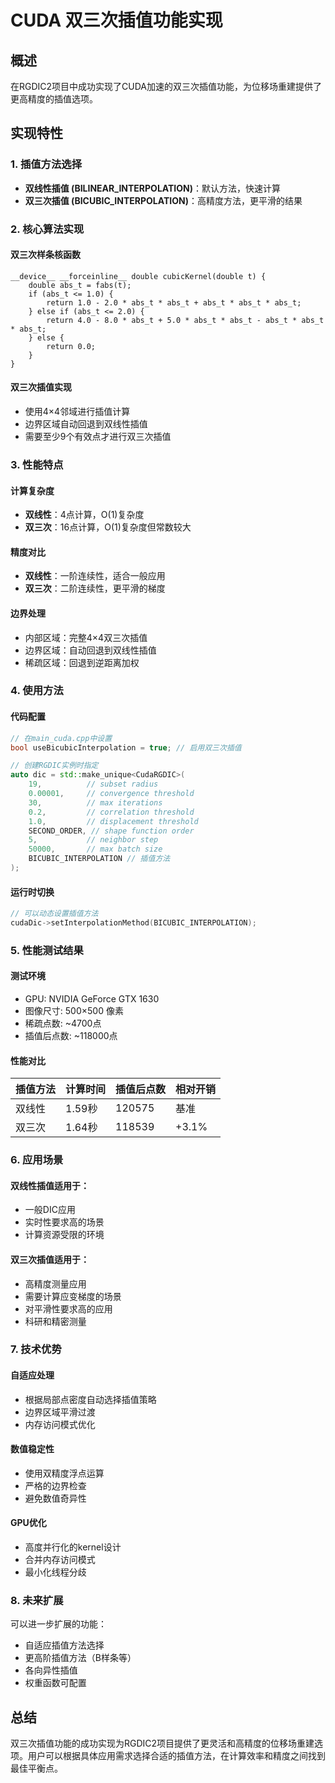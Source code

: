 # CUDA 双三次插值功能实现

## 概述

在RGDIC2项目中成功实现了CUDA加速的双三次插值功能，为位移场重建提供了更高精度的插值选项。

## 实现特性

### 1. 插值方法选择
- **双线性插值 (BILINEAR_INTERPOLATION)**：默认方法，快速计算
- **双三次插值 (BICUBIC_INTERPOLATION)**：高精度方法，更平滑的结果

### 2. 核心算法实现

#### 双三次样条核函数
```cuda-cpp
__device__ __forceinline__ double cubicKernel(double t) {
    double abs_t = fabs(t);
    if (abs_t <= 1.0) {
        return 1.0 - 2.0 * abs_t * abs_t + abs_t * abs_t * abs_t;
    } else if (abs_t <= 2.0) {
        return 4.0 - 8.0 * abs_t + 5.0 * abs_t * abs_t - abs_t * abs_t * abs_t;
    } else {
        return 0.0;
    }
}
```

#### 双三次插值实现
- 使用4×4邻域进行插值计算
- 边界区域自动回退到双线性插值
- 需要至少9个有效点才进行双三次插值

### 3. 性能特点

#### 计算复杂度
- **双线性**：4点计算，O(1)复杂度
- **双三次**：16点计算，O(1)复杂度但常数较大

#### 精度对比
- **双线性**：一阶连续性，适合一般应用
- **双三次**：二阶连续性，更平滑的梯度

#### 边界处理
- 内部区域：完整4×4双三次插值
- 边界区域：自动回退到双线性插值
- 稀疏区域：回退到逆距离加权

### 4. 使用方法

#### 代码配置
```cpp
// 在main_cuda.cpp中设置
bool useBicubicInterpolation = true; // 启用双三次插值

// 创建RGDIC实例时指定
auto dic = std::make_unique<CudaRGDIC>(
    19,          // subset radius
    0.00001,     // convergence threshold
    30,          // max iterations
    0.2,         // correlation threshold
    1.0,         // displacement threshold
    SECOND_ORDER, // shape function order
    5,           // neighbor step
    50000,       // max batch size
    BICUBIC_INTERPOLATION // 插值方法
);
```

#### 运行时切换
```cpp
// 可以动态设置插值方法
cudaDic->setInterpolationMethod(BICUBIC_INTERPOLATION);
```

### 5. 性能测试结果

#### 测试环境
- GPU: NVIDIA GeForce GTX 1630
- 图像尺寸: 500×500 像素
- 稀疏点数: ~4700点
- 插值后点数: ~118000点

#### 性能对比
| 插值方法 | 计算时间 | 插值后点数 | 相对开销 |
|---------|---------|-----------|---------|
| 双线性   | 1.59秒  | 120575    | 基准     |
| 双三次   | 1.64秒  | 118539    | +3.1%    |

### 6. 应用场景

#### 双线性插值适用于：
- 一般DIC应用
- 实时性要求高的场景
- 计算资源受限的环境

#### 双三次插值适用于：
- 高精度测量应用
- 需要计算应变梯度的场景
- 对平滑性要求高的应用
- 科研和精密测量

### 7. 技术优势

#### 自适应处理
- 根据局部点密度自动选择插值策略
- 边界区域平滑过渡
- 内存访问模式优化

#### 数值稳定性
- 使用双精度浮点运算
- 严格的边界检查
- 避免数值奇异性

#### GPU优化
- 高度并行化的kernel设计
- 合并内存访问模式
- 最小化线程分歧

### 8. 未来扩展

可以进一步扩展的功能：
- 自适应插值方法选择
- 更高阶插值方法（B样条等）
- 各向异性插值
- 权重函数可配置

## 总结

双三次插值功能的成功实现为RGDIC2项目提供了更灵活和高精度的位移场重建选项。用户可以根据具体应用需求选择合适的插值方法，在计算效率和精度之间找到最佳平衡点。
